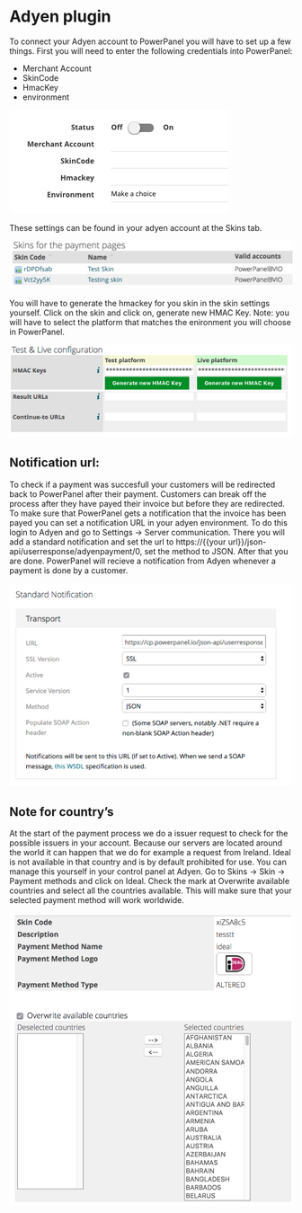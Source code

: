 # Adyen plugin

To connect your Adyen account to PowerPanel you will have to set up a few things.
First you will need to enter the following credentials into PowerPanel:

* Merchant Account
* SkinCode
* HmacKey
* environment

![adyen plugin settings](/images/plugin_adyen_settings.png)

These settings can be found in your adyen account at the Skins tab.

![adyen skincode](/images/adyen_skincode.png)

You will have to generate the hmackey for you skin in the skin settings yourself. Click on the skin and click on, generate new HMAC Key. Note: you will have to select the platform that matches the enironment you will choose in PowerPanel.

![adyen hmac key](/images/adyen_hmac_key.png)

## Notification url:

To check if a payment was succesfull your customers will be redirected back to PowerPanel after their payment. Customers can break off the process after they have payed their invoice but before they are redirected. To make sure that PowerPanel gets a notification that the invoice has been payed you can set a notification URL in your adyen environment. To do this login to Adyen and go to Settings -> Server communication. There you will add a standard notification and set the url to  https://{{your url}}/json-api/userresponse/adyenpayment/0, set the method to JSON. After that you are done. PowerPanel will recieve a notification from Adyen whenever a payment is done by a customer.

![Adyen notification url](/images/adyen_notification_url.png)

## Note for country’s

At the start of the payment process we do a issuer request to check for the possible issuers in your account. Because our servers are located around the world it can happen that we do for example a request from Ireland. Ideal is not available in that country and is by default prohibited for use. You can manage this yourself in your control panel at Adyen. Go to Skins -> Skin -> Payment methods and click on Ideal. Check the mark at Overwrite available countries and select all the countries available. This will make sure that your selected payment method will work worldwide.

![Adyen country settings](/images/adyen_country_settings.png)
